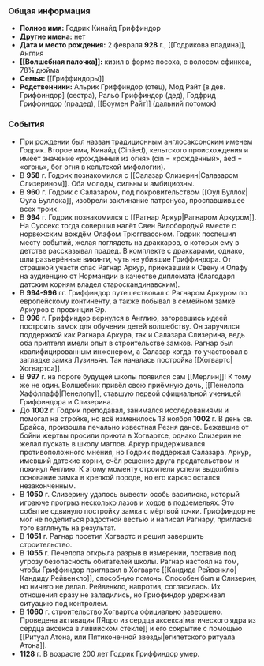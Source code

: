 ### Общая информация
- **Полное имя:** Годрик Кинайд Гриффиндор
- **Другие имена:** нет
- **Дата и место рождения:** 2 февраля **928** г., [[Годрикова впадина]], Англия
- **[[Волшебная палочка]]:** кизил в форме посоха, с волосом сфинкса, 78¾ дюйма
- **Семья:** [[Гриффиндоры]]
- **Родственники:** Альрик Гриффиндор (отец), Мод Райт [в дев. Гриффиндор] (сестра), Ральф Гриффиндор (дед), Годфрид Гриффиндор (прадед), [[Боумен Райт]] (дальний потомок)

### События
- При рождении был назван традиционным англосаксонским именем Годрик. Второе имя, Кинайд (Cináed), кельтского происхождения и имеет значение «рождённый из огня» (cin = «рождённый», áed = «огонь», бог огня в кельтской мифологии).
- В **958** г. Годрик познакомился с [[Салазар Слизерин|Салазаром Слизерином]]. Оба молоды, сильны и амбициозны.
- В **960** г. Годрик с Салазаром, под покровительством [[Оул Буллок|Оула Буллока]], изобрели заклинание патронуса, прославшившее всех троих.
- В **994** г. Годрик познакомился с [[Рагнар Аркур|Рагнаром Аркуром]]. На Суссекс тогда совершил налёт Свен Вилобородый вместе с норвежским вождём Олафом Трюггвасоном. Годрик поспешил месту событий, желая поглядеть на драккаров, о которых ему в детстве рассказывал прадед. В комплекте с драккарами, однако, шли разъерённые викинги, чуть не убившие Гриффиндора. От страшной участи спас Рагнар Аркур, приехавший к Свену и Олафу на аудиенцию от Нормандии в качестве дипломата (благодаря датским корням владел староскандинавским).
- В **994-996** гг. Гриффиндор путешествовал с Рагнаром Аркуром по европейскому континенту, а также побывал в семейном замке Аркуров в провинции Эр.
- В **996** г. Гриффиндор вернулся в Англию, загоревшись идеей построить замок для обучения детей волшебству. Он заручился поддержкой как Рагнара Аркура, так и Салазара Слизерина, ведь оба приятеля имели опыт в строительстве замков. Рагнар был квалифицированным инженером, а Салазар когда-то участвовал в загладке замка Лузиньян. Так началась постройка [[Хогвартс|Хогвартса]].
- В **997** г. на пороге будущей школы появился сам [[Мерлин]]! К тому же не один. Волшебник привёл свою приёмную дочь, [[Пенелопа Хаффлпафф|Пенелопу]], ставшую первой официальной ученицей Гриффиндора и Слизерина.
- До **1002** г. Годрик преподавал, занимался исследованиями и помогал на стройке, но всё изменилось 13 ноября **1002** г. В день св. Брайса, произошла печально известная Резня данов. Бежавшие от бойни жертвы просили приюта в Хогвартсе, однако Слизерин не желал пускать в школу маглов. Аркур придерживался противоположного мнения, но Годрик поддержал Салазара. Аркур, имевший датские корни, счёл решение друга предательством и покинул Англию. К этому моменту строители успели выдолбить основание замка в крепкой породе, но его каркас остался незаконченным.
- В **1050** г. Слизерину удалось вывести особь василиска, который играюче прогрыз несколько лазов и ходов в подземельях. Это событие сдвинуло постройку замка с мёртвой точки. Гриффиндор не мог не поделиться радостной вестью и написал Рагнару, пригласив того взглянуть на результат.
- В **1051** г. Рагнар посетил Хогвартс и решил завершить строительство.
- В **1055** г. Пенелопа открыла разрыв в измерении, поставив под угрозу безопасность обитателей школы. Рагнар настоял на том, чтобы Гриффиндор пригласил в Хогвартс [[Кандида Рейвенкло|Кандиду Рейвенкло]], способную помочь. Способен был и Слизерин, но ничего не делал. Рейвенкло, напротив, согласилась. Их отношения сразу не заладились, но Гриффиндор удерживал ситуацию под контролем.
- В **1060** г. строительство Хогвартса официально завершено. Проведена активация [[Ядро из сердца аксекса|магического ядра из сердца аксекса в ливийском стекле]] и его сокрытие с помощью [[Ритуал Атона, или Пятиконечной звезды|египетского ритуала Атона]].
- **1128** г. В возрасте 200 лет Годрик Гриффиндор умер.